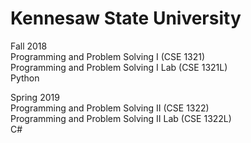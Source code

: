 # Kennesaw State University

Fall 2018  
Programming and Problem Solving I (CSE 1321)   
Programming and Problem Solving I Lab (CSE 1321L)  
Python  

Spring 2019  
Programming and Problem Solving II (CSE 1322)  
Programming and Problem Solving II Lab (CSE 1322L)  
C#